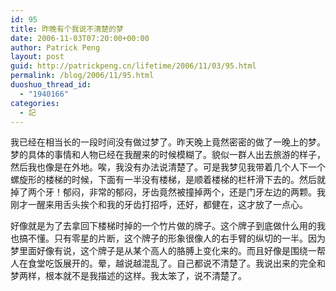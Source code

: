 ```yaml
---
id: 95
title: 昨晚有个我说不清楚的梦
date: 2006-11-03T07:20:00+00:00
author: Patrick Peng
layout: post
guid: http://patrickpeng.cn/lifetime/2006/11/03/95.html
permalink: /blog/2006/11/95.html
duoshuo_thread_id:
  - "1940166"
categories:
  - 記
---
```

<p>我已经在相当长的一段时间没有做过梦了。昨天晚上竟然密密的做了一晚上的梦。梦的具体的事情和人物已经在我醒来的时候模糊了。貌似一群人出去旅游的样子，然后我也像是在外地。唉，我没有办法说清楚了。可是我梦见我带着几个人下一个螺旋形的楼梯的时候，下面有一半没有楼梯，是顺着楼梯的栏杆滑下去的。然后就掉了两个牙！郁闷，非常的郁闷，牙齿竟然被撞掉两个，还是门牙左边的两颗。我刚才一醒来用舌头挨个和我的牙齿打招呼，还好，都健在，这才放了一点心。</p>  <p>好像就是为了去拿回下楼梯时掉的一个竹片做的牌子。这个牌子到底做什么用的我也搞不懂。只有零星的片断，这个牌子的形象很像人的右手臂的纵切的一半。因为梦里面好像有说，这个牌子是从某个高人的胳膊上变化来的。而且好像是围绕一帮人在食堂吃饭展开的。晕，越说越混乱了。自己都说不清楚了。我说出来的完全和梦两样，根本就不是我描述的这样。我太笨了，说不清楚了。</p>